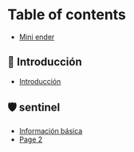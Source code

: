 # Table of contents

* [Mini ender](README.md)

## 📖 Introducción

* [Introducción](introduccion/introduccion.md)

## 🛡 sentinel

* [Información básica](sentinel/informacion-basica.md)
* [Page 2](sentinel/page-2.md)
